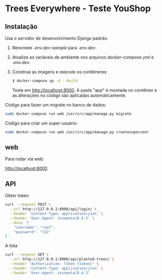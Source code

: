 # Trees Everywhere - Teste YouShop


## Instalação

Usa o servidor de desenvolvimento Django padrão.

1. Renomeie *.env.dev-sample* para *.env.dev*.
2. Atualize as variáveis ​​de ambiente nos arquivos *docker-compose.yml* e *.env.dev*.
3. Construa as imagens e execute os contêineres:

    ```sh
    $ docker-compose up -d --build
    ```

    Teste em [http://localhost:8000](http://localhost:8000). A pasta "app" é montada no contêiner e as alterações no código são aplicadas automaticamente.


Código para fazer um migrate no banco de dados:

```bash
sudo docker-compose run web /usr/src/app/manage.py migrate
```
Código para criar um super usuário:

```bash
sudo docker-compose run web /usr/src/app/manage.py createsuperuser
```


## web
Para rodar via web:


[http://localhost:8000](http://localhost:8000)


## API 

Obter token

```bash
curl --request POST \
  --url http://127.0.0.1:8000/api/login/ \
  --header 'Content-Type: application/json' \
  --header 'User-Agent: insomnia/8.4.5' \
  --data '{
	"username": "root",
	"password": "132"
}'
```

A lista

```bash
curl --request GET \
  --url http://127.0.0.1:8000/api/planted-trees/ \
  --header 'Authorization: Token {token}' \
  --header 'Content-Type: application/json' \
  --header 'User-Agent: insomnia/8.4.5'
```
